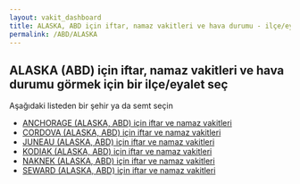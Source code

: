 ```yaml
---
layout: vakit_dashboard
title: ALASKA, ABD için iftar, namaz vakitleri ve hava durumu - ilçe/eyalet seç
permalink: /ABD/ALASKA
---
```


## ALASKA (ABD) için iftar, namaz vakitleri ve hava durumu  görmek için bir ilçe/eyalet seç

Aşağıdaki listeden bir şehir ya da semt seçin

* [ANCHORAGE (ALASKA, ABD) için iftar ve namaz vakitleri](/ABD/ALASKA/ANCHORAGE)
* [CORDOVA (ALASKA, ABD) için iftar ve namaz vakitleri](/ABD/ALASKA/CORDOVA)
* [JUNEAU (ALASKA, ABD) için iftar ve namaz vakitleri](/ABD/ALASKA/JUNEAU)
* [KODIAK (ALASKA, ABD) için iftar ve namaz vakitleri](/ABD/ALASKA/KODIAK)
* [NAKNEK (ALASKA, ABD) için iftar ve namaz vakitleri](/ABD/ALASKA/NAKNEK)
* [SEWARD (ALASKA, ABD) için iftar ve namaz vakitleri](/ABD/ALASKA/SEWARD)

<script type="text/javascript">
  var GLOBAL_COUNTRY = 'ABD';
  var GLOBAL_CITY = 'ALASKA';
  var GLOBAL_STATE = 'ALASKA';
</script>

